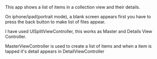 This app shows a list of items in a collection view and their details. 

On iphone/ipad(portrait mode), a blank screen appears first you have to press the back button to make list of files appear.

I have used UISplitViewController, this works as Master and Details View Controller.

MasterViewController is used to create a list of items and when a item is tapped it's detail appears in DetailViewController
